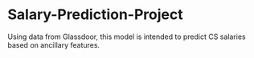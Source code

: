 # Salary-Prediction-Project
Using data from Glassdoor, this model is intended to predict CS salaries based on ancillary features.
